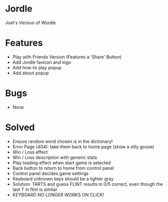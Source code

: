 # Jordle
Joel's Version of Wordle

# Features
- Play with Friends Version (Features a 'Share' Button)
- Add Jordle favicon and logo
- Add how-to play popup
- Add about popup

# Bugs
- None

# Solved
- Ensure random word chosen is in the dictionary!
- Error Page (404): take them back to home page (show a silly goose)
- Win / Loss effect
- Win / Loss description with generic stats
- Play loading effect when start game is selected
- Back button to return to home from control panel
- Control panel decides game settings
- Keyboard unknown keys should be a lighter gray
- Solution: TARTS and guess FLINT results in 0/5 correct, even though the last T in flint is similar
- KEYBOARD NO LONGER WORKS ON CLICK!

